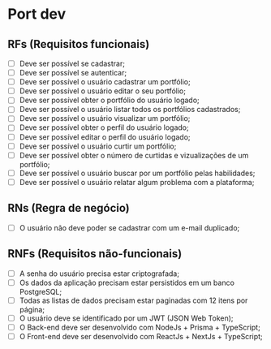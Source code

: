 # Port dev

## RFs (Requisitos funcionais)

 - [ ]  Deve ser possível se cadastrar;
 - [ ]  Deve ser possível se autenticar;
 - [ ]  Deve ser possível o usuário cadastrar um portfólio;
 - [ ]  Deve ser possível o usuário editar o seu portfólio;
 - [ ]  Deve ser possível obter o portfólio do usuário logado;
 - [ ]  Deve ser possível o usuário listar todos os portfólios cadastrados;
 - [ ]  Deve ser possível o usuário visualizar um portfólio;
 - [ ]  Deve ser possível obter o perfil do usuário logado;
 - [ ]  Deve ser possível editar o perfil do usuário logado;
 - [ ]  Deve ser possível o usuário curtir um portfólio;
 - [ ]  Deve ser possível obter o número de curtidas e vizualizações de um portfólio;
 - [ ]  Deve ser possível o usuário buscar por um portfólio pelas habilidades;
 - [ ]  Deve ser possível o usuário relatar algum problema com a plataforma;

## RNs (Regra de negócio)

 - [ ] O usuário não deve poder se cadastrar com um e-mail duplicado;

## RNFs (Requisitos não-funcionais)

 - [ ] A senha do usuário precisa estar criptografada;
 - [ ] Os dados da aplicação precisam estar persistidos em um banco PostgreSQL;
 - [ ] Todas as listas de dados precisam estar paginadas com 12 itens por página;
 - [ ] O usuário deve se identificado por um JWT (JSON Web Token);
 - [ ] O Back-end deve ser desenvolvido com NodeJs + Prisma + TypeScript;
 - [ ] O Front-end deve ser desenvolvido com ReactJs + NextJs + TypeScript;